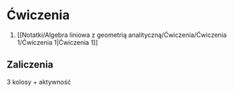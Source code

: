 # Ćwiczenia
1. [[Notatki/Algebra liniowa z geometrią analityczną/Ćwiczenia/Ćwiczenia 1/Ćwiczenia 1|Ćwiczenia 1]]

## Zaliczenia
3 kolosy + aktywność